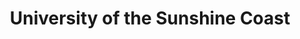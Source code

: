 ---
gid: uni-sc
title: University of the Sunshine Coast
name: University of the Sunshine Coast
type: Corporate
is_sponsor: true
website_url: http://www.usc.edu.au/
logo_url: https://s3-ap-southeast-2.amazonaws.com/2016eventregistration/sponsors/usc.jpg
sponsor_level: Bronze
jurisdiction: qld
events:
  - sunshine-coast
---